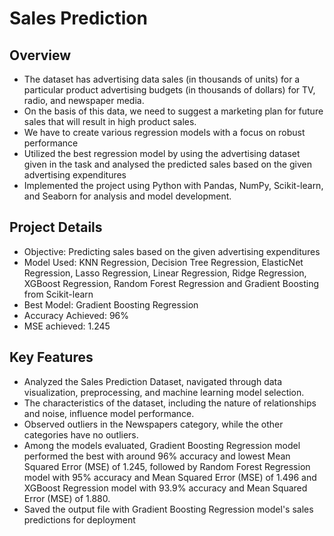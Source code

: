 # Sales Prediction

## Overview
* The dataset has advertising data sales (in thousands of units) for a particular product advertising budgets (in thousands of dollars) for TV, radio, and newspaper media.
* On the basis of this data, we need to suggest a marketing plan for future sales that will result in high product sales.
* We have to create various regression models with a focus on robust performance
* Utilized the best regression model by using the advertising dataset given in the task and analysed the predicted sales based on the given advertising expenditures
* Implemented the project using Python with Pandas, NumPy, Scikit-learn, and Seaborn for analysis and model development.

## Project Details
* Objective: Predicting sales based on the given advertising expenditures
* Model Used: KNN Regression, Decision Tree Regression, ElasticNet Regression, Lasso Regression, Linear Regression, Ridge Regression, XGBoost Regression, Random Forest Regression and Gradient Boosting from Scikit-learn
* Best Model: Gradient Boosting Regression
* Accuracy Achieved: 96%
* MSE achieved: 1.245

## Key Features
* Analyzed the Sales Prediction Dataset, navigated through data visualization, preprocessing, and machine learning model selection.
* The characteristics of the dataset, including the nature of relationships and noise, influence model performance.
* Observed outliers in the Newspapers category, while the other categories have no outliers.
* Among the models evaluated, Gradient Boosting Regression model performed the best with around 96% accuracy and lowest Mean Squared Error (MSE) of 1.245, followed by Random Forest Regression model with 95% accuracy and Mean Squared Error (MSE) of 1.496 and XGBoost Regression model with 93.9% accuracy and Mean Squared Error (MSE) of 1.880.
* Saved the output file with Gradient Boosting Regression model's sales predictions for deployment
